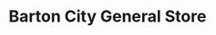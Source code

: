 ---
title: "Barton City General Store"
url: /barton-city/barton-city-general-store/
shop: convenience
---